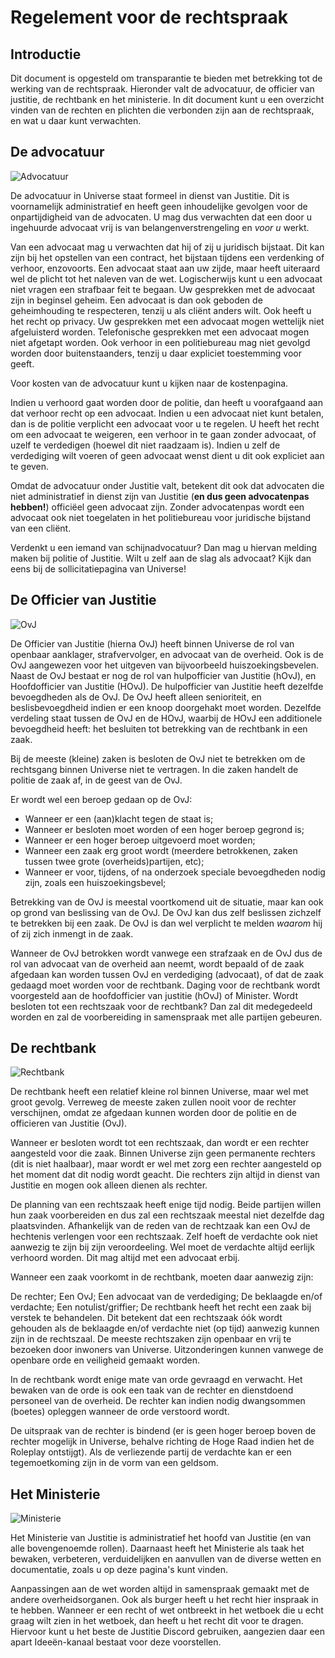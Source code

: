 # Regelement voor de rechtspraak

## Introductie

Dit document is opgesteld om transparantie te bieden met betrekking tot de werking van de rechtspraak. Hieronder valt de advocatuur, de officier van justitie, de rechtbank en het ministerie.
In dit document kunt u een overzicht vinden van de rechten en plichten die verbonden zijn aan de rechtspraak, en wat u daar kunt verwachten.

## De advocatuur

![Advocatuur](img/rechtspraak/advocatuur.webp)

De advocatuur in Universe staat formeel in dienst van Justitie. Dit is voornamelijk administratief en heeft geen inhoudelijke gevolgen voor de onpartijdigheid van de advocaten. U mag dus verwachten dat een door u ingehuurde advocaat vrij is van belangenverstrengeling en *voor u* werkt.

Van een advocaat mag u verwachten dat hij of zij u juridisch bijstaat. Dit kan zijn bij het opstellen van een contract, het bijstaan tijdens een verdenking of verhoor, enzovoorts. Een advocaat staat aan uw zijde, maar heeft uiteraard wel de plicht tot het naleven van de wet. Logischerwijs kunt u een advocaat niet vragen een strafbaar feit te begaan.
Uw gesprekken met de advocaat zijn in beginsel geheim. Een advocaat is dan ook geboden de geheimhouding te respecteren, tenzij u als cliënt anders wilt.
Ook heeft u het recht op privacy. Uw gesprekken met een advocaat mogen wettelijk niet afgeluisterd worden. Telefonische gesprekken met een advocaat mogen niet afgetapt worden. Ook verhoor in een politiebureau mag niet gevolgd worden door buitenstaanders, tenzij u daar expliciet toestemming voor geeft.

Voor kosten van de advocatuur kunt u kijken naar de kostenpagina.

Indien u verhoord gaat worden door de politie, dan heeft u voorafgaand aan dat verhoor recht op een advocaat. Indien u een advocaat niet kunt betalen, dan is de politie verplicht een advocaat voor u te regelen. U heeft het recht om een advocaat te weigeren, een verhoor in te gaan zonder advocaat, of uzelf te verdedigen (hoewel dit niet raadzaam is). Indien u zelf de verdediging wilt voeren of geen advocaat wenst dient u dit ook expliciet aan te geven.

Omdat de advocatuur onder Justitie valt, betekent dit ook dat advocaten die niet administratief in dienst zijn van Justitie (**en dus geen advocatenpas hebben!**) officiëel geen advocaat zijn. Zonder advocatenpas wordt een advocaat ook niet toegelaten in het politiebureau voor juridische bijstand van een cliënt.

Verdenkt u een iemand van schijnadvocatuur? Dan mag u hiervan melding maken bij politie of Justitie.
Wilt u zelf aan de slag als advocaat? Kijk dan eens bij de sollicitatiepagina van Universe!

## De Officier van Justitie

![OvJ](img/rechtspraak/Officier_van_justitie.webp)

De Officier van Justitie (hierna OvJ) heeft binnen Universe de rol van openbaar aanklager, strafvervolger, en advocaat van de overheid. Ook is de OvJ aangewezen voor het uitgeven van bijvoorbeeld huiszoekingsbevelen.
Naast de OvJ bestaat er nog de rol van hulpofficier van Justitie (hOvJ), en Hoofdofficier van Justitie (HOvJ). De hulpofficier van Justitie heeft dezelfde bevoegdheden als de OvJ. De OvJ heeft alleen senioriteit, en beslisbevoegdheid indien er een knoop doorgehakt moet worden. Dezelfde verdeling staat tussen de OvJ en de HOvJ, waarbij de HOvJ een additionele bevoegdheid heeft: het besluiten tot betrekking van de rechtbank in een zaak.

Bij de meeste (kleine) zaken is besloten de OvJ niet te betrekken om de rechtsgang binnen Universe niet te vertragen. In die zaken handelt de politie de zaak af, in de geest van de OvJ.

Er wordt wel een beroep gedaan op de OvJ:

* Wanneer er een (aan)klacht tegen de staat is;
* Wanneer er besloten moet worden of een hoger beroep gegrond is;
* Wanneer er een hoger beroep uitgevoerd moet worden;
* Wanneer een zaak erg groot wordt (meerdere betrokkenen, zaken tussen twee grote (overheids)partijen, etc);
* Wanneer er voor, tijdens, of na onderzoek speciale bevoegdheden nodig zijn, zoals een huiszoekingsbevel;

Betrekking van de OvJ is meestal voortkomend uit de situatie, maar kan ook op grond van beslissing van de OvJ. De OvJ kan dus zelf beslissen zichzelf te betrekken bij een zaak. De OvJ is dan wel verplicht te melden *waarom* hij of zij zich inmengt in de zaak.

Wanneer de OvJ betrokken wordt vanwege een strafzaak en de OvJ dus de rol van advocaat van de overheid aan neemt, wordt bepaald of de zaak afgedaan kan worden tussen OvJ en verdediging (advocaat), of dat de zaak gedaagd moet worden voor de rechtbank. Daging voor de rechtbank wordt voorgesteld aan de hoofdofficier van justitie (hOvJ) of Minister. Wordt besloten tot een rechtszaak voor de rechtbank? Dan zal dit medegedeeld worden en zal de voorbereiding in samenspraak met alle partijen gebeuren.

## De rechtbank

![Rechtbank](img/rechtspraak/rechtbank.webp)

De rechtbank heeft een relatief kleine rol binnen Universe, maar wel met groot gevolg. Verreweg de meeste zaken zullen nooit voor de rechter verschijnen, omdat ze afgedaan kunnen worden door de politie en de officieren van Justitie (OvJ).

Wanneer er besloten wordt tot een rechtszaak, dan wordt er een rechter aangesteld voor die zaak. Binnen Universe zijn geen permanente rechters (dit is niet haalbaar), maar wordt er wel met zorg een rechter aangesteld op het moment dat dit nodig wordt geacht. Die rechters zijn altijd in dienst van Justitie en mogen ook alleen dienen als rechter.

De planning van een rechtszaak heeft enige tijd nodig. Beide partijen willen hun zaak voorbereiden en dus zal een rechtszaak meestal niet dezelfde dag plaatsvinden. Afhankelijk van de reden van de rechtzaak kan een OvJ de hechtenis verlengen voor een rechtszaak. Zelf hoeft de verdachte ook niet aanwezig te zijn bij zijn veroordeeling. Wel moet de verdachte altijd eerlijk verhoord worden. Dit mag altijd met een advocaat erbij.

Wanneer een zaak voorkomt in de rechtbank, moeten daar aanwezig zijn:

De rechter;
Een OvJ;
Een advocaat van de verdediging;
De beklaagde en/of verdachte;
Een notulist/griffier;
De rechtbank heeft het recht een zaak bij verstek te behandelen. Dit betekent dat een rechtszaak óók wordt gehouden als de beklaagde en/of verdachte niet (op tijd) aanwezig kunnen zijn in de rechtszaal. De meeste rechtszaken zijn openbaar en vrij te bezoeken door inwoners van Universe. Uitzonderingen kunnen vanwege de openbare orde en veiligheid gemaakt worden.

In de rechtbank wordt enige mate van orde gevraagd en verwacht. Het bewaken van de orde is ook een taak van de rechter en dienstdoend personeel van de overheid. De rechter kan indien nodig dwangsommen (boetes) opleggen wanneer de orde verstoord wordt.

De uitspraak van de rechter is bindend (er is geen hoger beroep boven de rechter mogelijk in Universe, behalve richting de Hoge Raad indien het de Roleplay ontstijgt). Als de verliezende partij de verdachte kan er een tegemoetkoming zijn in de vorm van een geldsom.

## Het Ministerie

![Ministerie](img/rechtspraak/ministerie.webp)

Het Ministerie van Justitie is administratief het hoofd van Justitie (en van alle bovengenoemde rollen). Daarnaast heeft het Ministerie als taak het bewaken, verbeteren, verduidelijken en aanvullen van de diverse wetten en documentatie, zoals u op deze pagina's kunt vinden.

Aanpassingen aan de wet worden altijd in samenspraak gemaakt met de andere overheidsorganen. Ook als burger heeft u het recht hier inspraak in te hebben. Wanneer er een recht of wet ontbreekt in het wetboek die u echt graag wilt zien in het wetboek, dan heeft u het recht dit voor te dragen. Hiervoor kunt u het beste de Justitie Discord gebruiken, aangezien daar een apart Ideeën-kanaal bestaat voor deze voorstellen.